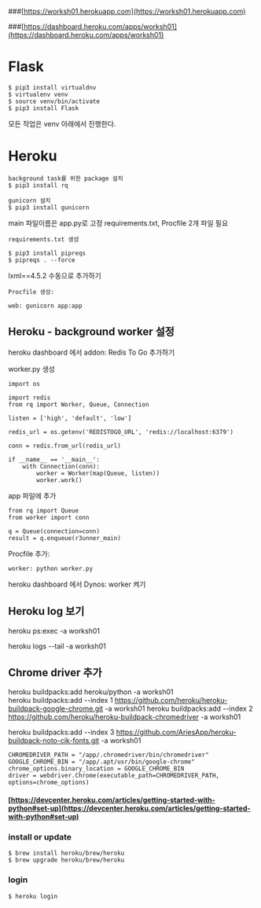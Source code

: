 ###[https://worksh01.herokuapp.com](https://worksh01.herokuapp.com)

###[https://dashboard.heroku.com/apps/worksh01](https://dashboard.heroku.com/apps/worksh01)

# Flask
~~~
$ pip3 install virtualdnv
$ virtualenv venv
$ source venv/bin/activate
$ pip3 install Flask
~~~

모든 작업은 venv 아래에서 진행한다.

# Heroku

~~~
background task를 위한 package 설치
$ pip3 install rq

~~~

~~~
gunicorn 설치
$ pip3 install gunicorn
~~~

main 파일이름은 app.py로 고정
requirements.txt, Procfile 2개 파일 필요

~~~
requirements.txt 생성

$ pip3 install pipreqs
$ pipreqs . --force
~~~
lxml==4.5.2 수동으로 추가하기

~~~
Procfile 생성:

web: gunicorn app:app
~~~

## Heroku - background worker 설정

heroku dashboard 에서 
addon: Redis To Go 추가하기

worker.py 생성
~~~
import os

import redis
from rq import Worker, Queue, Connection

listen = ['high', 'default', 'low']

redis_url = os.getenv('REDISTOGO_URL', 'redis://localhost:6379')

conn = redis.from_url(redis_url)

if __name__ == '__main__':
    with Connection(conn):
        worker = Worker(map(Queue, listen))
        worker.work()
~~~

app 파일에 추가
~~~
from rq import Queue
from worker import conn

q = Queue(connection=conn)
result = q.enqueue(r3unner_main)
~~~
Procfile 추가:

~~~
worker: python worker.py
~~~

heroku dashboard 에서 
Dynos: worker 켜기

## Heroku log 보기

heroku ps:exec -a worksh01

heroku logs --tail -a worksh01

## Chrome driver 추가
heroku buildpacks:add heroku/python -a worksh01  
heroku buildpacks:add --index 1 https://github.com/heroku/heroku-buildpack-google-chrome.git -a worksh01
heroku buildpacks:add --index 2 https://github.com/heroku/heroku-buildpack-chromedriver -a worksh01

heroku buildpacks:add --index 3 https://github.com/AriesApp/heroku-buildpack-noto-cjk-fonts.git -a worksh01



~~~
CHROMEDRIVER_PATH = "/app/.chromedriver/bin/chromedriver"
GOOGLE_CHROME_BIN = "/app/.apt/usr/bin/google-chrome"
chrome_options.binary_location = GOOGLE_CHROME_BIN
driver = webdriver.Chrome(executable_path=CHROMEDRIVER_PATH, options=chrome_options)
~~~

#### [https://devcenter.heroku.com/articles/getting-started-with-python#set-up](https://devcenter.heroku.com/articles/getting-started-with-python#set-up)

### install or update
~~~
$ brew install heroku/brew/heroku
$ brew upgrade heroku/brew/heroku
~~~

### login
~~~
$ heroku login
~~~

